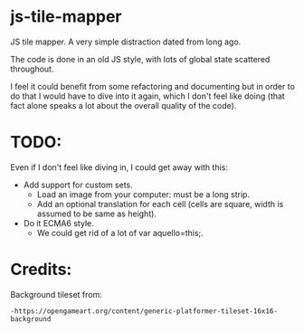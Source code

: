 # js-tile-mapper

JS tile mapper. A very simple distraction dated from long ago.

The code is done in an old JS style, with lots of global state scattered throughout. 

I feel it could benefit from some refactoring and documenting but in order to do that I would have to dive into it again, which I don't feel like doing (that fact alone speaks a lot about the overall quality of the code).

# TODO: 

Even if I don't feel like diving in, I could get away with this:

- Add support for custom sets.
	- Load an image from your computer: must be a long strip.
	- Add an optional translation for each cell (cells are square, width is assumed to be same as height).
- Do it ECMA6 style.
	- We could get rid of a lot of var aquello=this;.

# Credits:

Background tileset from:

	-https://opengameart.org/content/generic-platformer-tileset-16x16-background
